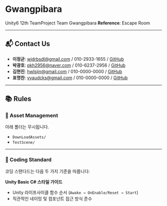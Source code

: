 # Gwangpibara
Unity6 12th TeamProject Team Gwangpibara
**Reference**: Escape Room

---

## 📬 Contact Us
- **이정균**: wjdrbsdl@gmail.com / 010-2933-1655 / [GitHub](https://github.com/wjdrbsdl)
- **박광호**: pkh2956@naver.com / 010-6237-2956 / [GitHub](https://github.com/doncici77)
- **김현진**: hwlsjin@gmail.com / 010-0000-0000 / [GitHub](https://github.com/hyunjin0915)
- **표명찬**: vyaudcks@gmail.com / 010-0000-0000 / [GitHub](https://github.com/PyoMyeongchan)

---

## 📚 Rules

### 📁 Asset Management
아래 폴더는 무시됩니다.

- `DownLoadAssets/`  
- `TestScene/`

---

### 🧾 Coding Standard
코딩 스탠다드는 다음 두 가지 기준을 따릅니다:

 **Unity Basic C# 스타일 가이드**  
   - Unity 라이프사이클 함수 순서 (`Awake → OnEnable/Reset → Start`)  
   - 직관적인 네이밍 및 컴포넌트 접근 방식 준수

